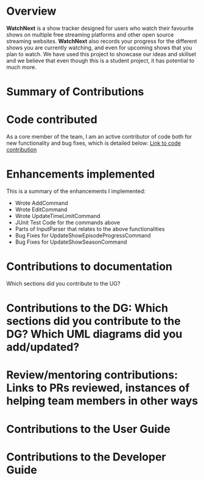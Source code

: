 # Overview

**WatchNext** is a show tracker designed for users who watch their favourite shows on multiple free streaming platforms and other open source streaming websites.
**WatchNext** also records your progress for the different shows you are currently watching, and even for upcoming shows that you plan to watch.
We have used this project to showcase our ideas and skillset and we believe that even though this is a student project, it has potential to much more.

# Summary of Contributions

# Code contributed
As a core member of the team, I am an active contributor of code both for new functionality and bug fixes, which is detailed below:
[Link to code contribution](https://nus-cs2113-ay2021s1.github.io/tp-dashboard/#breakdown=true&search=shikai-zhou&sort=groupTitle&sortWithin=title&since=2020-09-27&timeframe=commit&mergegroup=&groupSelect=groupByRepos&checkedFileTypes=docs~functional-code~test-code~other)
# Enhancements implemented
This is a summary of the enhancements I implemented:
- Wrote AddCommand
- Wrote EditCommand
- Wrote UpdateTimeLimitCommand
- JUnit Test Code for the commands above
- Parts of InputParser that relates to the above functionalities
- Bug Fixes for UpdateShowEpisodeProgressCommand
- Bug Fixes for UpdateShowSeasonCommand

# Contributions to documentation
Which sections did you contribute to the UG?
# Contributions to the DG: Which sections did you contribute to the DG? Which UML diagrams did you add/updated?
# Review/mentoring contributions: Links to PRs reviewed, instances of helping team members in other ways
# Contributions to the User Guide
# Contributions to the Developer Guide 